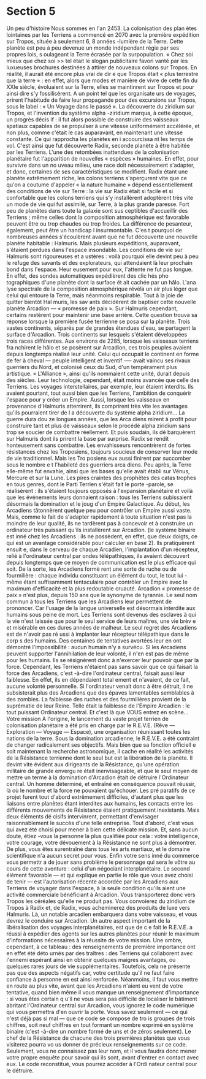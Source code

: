 # Section 5

Un peu d'histoire
Nous sommes en l'an 2453. La colonisation des plan ètes
lointaines par les Terriens a commencé en 2070 avec la première
expédition sur Tropos, située à seulement 6, 8 années -lumière de
la Terre. Cette planète est peu à peu devenue un monde
indépendant régie par ses propres lois, s oulageant la Terre
écrasée par la surpopulation. « Chez soi mieux que chez soi >>
tel était le slogan publicitaire favori vanté par les luxueuses
brochures destinées à attirer de nouveaux colons sur Tropos. En
réalité, il aurait été encore plus vrai de dir e que Tropos était «
plus terrestre que la terre » : en effet, alors que modes et manière
de vivre de cette fin du  XXIe siècle, évoluaient sur la Terre, elles
se maintinrent sur Tropos et pour ainsi dire s'y fossilisèrent. A
un point tel que les organisate urs de voyages, prirent l'habitude
de faire leur propagande pour des excursions sur Tropos, sous le
label : « Un Voyage dans le passé ».
La découverte du ziridium sur Tropos, et l'invention du système
alpha -ziridium marqua, à cette époque, un progrès décis if : il fut
alors possible de construire des vaisseaux spatiaux capables de se
propulser à une vitesse uniformément accélérée, et non plus,
comme c'était le cas auparavant, en maintenant une vitesse
constante. Ce qui rapprocha les planètes en i accourcissa nt les
temps de vol. C'est ainsi que fut
découverte Radix, seconde planète à être habitée par les
Terriens. L'une des retombées inattendues de la colonisation
planétaire fut l'apparition de nouvelles « espèces » humaines. En
effet, pour survivre dans un no uveau milieu, une race doit
nécessairement s'adapter, et donc, certaines de ses
caractéristiques se modifient. Radix étant une planète
extrêmement riche, les colons terriens s'aperçurent vite que ce
qu'on a coutume d'appeler « la nature humaine » dépend
essentiellement des conditions de vie sur Terre : la vie sur Radix
était si facile et si confortable que les colons terriens qui s'y
installèrent adoptèrent très vite un mode de vie qui fut assimilé,
sur Terre, à la plus grande paresse.
Fort peu de planètes dans toute la galaxie sont sus ceptibles
d'accueillir des Terriens ; même celles dont la composition
atmosphérique est favorable peuvent être ou trop chaudes ou
trop froides. La différence de pesanteur, également, peut être un
handicap I insurmontable. C'es t pourquoi de nombreuses années
s'écoulèrent avant que ne fut découverte une nouvelle planète
habitable : Halmuris. Mais plusieurs expéditions, auparavant,
s'étaient perdues dans l'espace insondable. Les conditions de vie
sur Halmuris sont rigoureuses et a ustères : voilà pourquoi elle
devint peu à peu le refuge des savants et des explorateurs, qui
attendaient là leur prochain bond dans l'espace. Heur eusement
pour eux, l'attente ne  fut pas longue. En effet, des sondes
automatiques expédièrent des clic hés pho tographiques d'une
planète dont la surface ét ait cachée par un hâlo. L'ana lyse
spectrale de la composition atmosphérique révéla un air plus
léger que celui qui entoure la Terre, mais néanmoins respirable.
Tout à la joie de quitter bientôt Hal muris, les sav ants décidèrent
de baptiser cette nouvelle planète Arcadion — « promesse de
paix ». Sur Halmuris cependant, certains restèrent pour
maintenir une base arrière. Cette question trouva sa réponse
lorsque la première fusée terrienne se posa sur la planète.
Trois vastes continents, séparés par de grandes étendues d'eau,
se partagent la surface d'Arcadion. Trois continents sur lesquels
s'étaient développées trois races différentes. Aux environs de
2285, lorsque les vaisseaux terriens fra nchirent le hâlo et se
posèrent sur Arcadion, ces trois peuples avaient depuis
longtemps réalisé leur unité. Celui qui occupait le continent en
forme de fer à cheval — peuple intelligent et inventif -— avait
vaincu ses rivaux guerriers du Nord, et colonisé ceux du Sud,
d'un tempérament plus artistique. « L'Alliance », ainsi qu'ils
nommaient cette unité, durait depuis des siècles. Leur
technologie, cependant, était moins avancée que celle des
Terriens. Les voyages interstellaires, par exemple, leur étaient
interdits. Ils avaient pourtant, tout aussi bien que les Terriens,
l'ambition de conquérir l'espace pour y créer un Empire. Aussi,
lorsque les vaisseaux en provenance d'Halmuris atterrirent, ils
comprirent très vite les avantages qu'ils pourraient tirer de l a
découverte du système alpha ziridium...
La guerre dura dou ze longues années, que les Arca diens mirent à
profit pour construire tant et plus de vaisseaux selon le procédé
alpha ziridium sans trop se soucier de combattre réellement. Et
puis soudain, ils dé barquèrent sur Halmuris dont ils prirent la
base par surprise. Radix se rendit honteusement sans combattre.
Les envahisseurs rencontrèrent de fortes résistances chez les
Troposiens, toujours soucieux de conserver leur mode de vie
traditionnel.
Mais les Tro posiens eux aussi finirent par succomber sous le
nombre e t l'habileté des guerriers arca diens. Peu après, la Terre
elle-même fut envahie, ainsi que les bases qu'elle avait établi sur
Vénus, Mercure et sur la Lune. Les pires craintes des prophètes
des catas trophes en tous genres, dont le Parti Terrien s'était fait
le porte -parole, se réalisèrent : ils s'étaient toujours opposés à
l'expansion planétaire et voilà que les événements leurs
donnaient raison : tous les Terriens subissaient désormais la
domination et le joug d'un Empire Galactique.
Au début, les Arcadiens tâtonnèrent quelque peu pour contrôler
un Empire aussi vaste. Mais, comme le fait de s'adapter
rapidement à toute situation n'est pas la moindre de leur qualité,
ils ne tardèrent pas à concevoir et  à construire un ordinateur très
puissant qu'ils installèrent sur Arcadion. (le système binaire est
inné chez les Arcadiens : ils ne possèdent, en effet, que deux
doigts, ce qui est un avantage considérable pour calculer en base
2). Ils pratiquèrent ensuit e, dans le cerveau de chaque Arcadien,
l'implantation d'un récepteur, relié à l'ordinateur central par
ondes télépathiques, ils avaient découvert depuis longtemps que
ce moyen de communication est le plus efficace qui soit. De la
sorte, les Arcadiens formè rent une sorte de ruche ou de
fourmilière : chaque individu constituant un élément du tout, le
tout lui -même étant suffisamment tentaculaire pour contrôler un
Empire avec le maximum d'efficacité et la plus redoutable
cruauté.
Arcadion « promesse de paix » n'est plus, depuis 150 ans que le
synonyme de tyrannie. Le seul nom commun à tous les Terriens
que les Arcadiens leur permettent de prononcer. Car l'usage de la
langue universelle est désormais interdite aux humains sous
peine de mort.
Les Terriens sont devenus des esclaves à qui la vie n'est laissée
que pour le seul service de leurs maîtres, une vie brèv e et
misérable en ces dures années de malheur. Le seul regret des
Arcadiens est de n'avoir pas ré ussi à implanter leur récepteur
télépathique dans le corp s des humains. Des centaines de
tentatives avortées leur en ont démontré l'impossibilité : aucun
humain n'y a survécu. Si les Arcadiens peuvent supporter
l'annihilation de leur volonté, il n'en est pas de même pour les
humains. Ils  se résignèrent donc à n'exercer leur pouvoir que par
la force.
Cependant, les Terriens n'étaient pas sans savoir que ce qui
faisait la force des Arcadiens, c'est -à-dire l'ordinateur central,
faisait aussi leur faiblesse. En effet, ils en dépendaient total ement
et n'avaient, de ce fait, aucune volonté personnelle. Si
l'ordinateur venait donc à être détruit, il ne subsisterait plus des
Arcadiens que des épaves lamentables semblables à des zombies.
La faiblesse des ruches et des fourmilières provient de la
suprématie de leur Reine. Telle était la faiblesse de l'Empire
Arcadien : le tout puissant Ordinateur central. Et c'est là que
VOUS entrez en scène...
Votre mission
A l'origine, le lancement du vaste projet terrien de colonisation
planétaire a été pris en charge par le R.E.V.E. (Rêve —
Exploration — Voyage — Espace), une organisation réunissant
toutes les nations de la terre. Sous la domination arcadienne, le
R.E.V.E. a été contraint de changer radicalement ses objectifs.
Mais bien que sa fonction officiell e soit maintenant la recherche
astronomique, il cache en réalité les activités de la Résistance
terrienne dont le seul but est la libération de la planète. Il devint
vite évident aux dirigeants de la Résistance, qu'une opération
militaire de grande envergu re était inenvisageable, et que le seul
moyen de mettre un terme à la domination d'Arcadion était de
détruire l'Ordinateur central. Un homme déterminé, et entraîné
en conséquence pouvait réussir, là où le nombre et la force ne
pouvaient qu'échouer. Les pré paratifs de ce projet furent tout
d'abord extrêmement difficiles, d'autant plus que les liaisons
entre planètes étant interdites aux humains, les contacts entre les
différents mouvements de Résistance étaient pratiquement
inexistants. Mais deux éléments dé cisifs intervinrent, permettant
d'envisager raisonnablement le succès d'une telle entreprise.
Tout d'abord, c'est vous qui avez été choisi pour mener à bien
cette délicate mission. Et, sans aucun doute, étiez -vous la
personne la plus qualifiée pour cela : votre intelligence, votre
courage, votre dévouement à la Résistance ne sont plus à
démontrer. De plus, vous êtes surentraîné dans tous les arts
martiaux, et le domaine scientifique n'a aucun secret pour vous.
Enfin votre sens inné du commerce vous permettr a de jouer sans
problème le personnage qui sera le vôtre au cours de cette
aventure : celui d'un négociant interplanétaire. Le second
élément favorable — et qui explique en partie le rôle que vous
avez choisi de tenir — est l'autorisation récente accordée par les
Arcadiens aux Terriens de voyager dans l'espace, à la seule
condition qu'ils aient une activité commerciale bénéficiant à
Arcadion. Vous transporterez donc vers Tropos les céréales
qu'elle ne produit pas. Vous convoierez du ziridium de Tropos à
Radix et, de Radix, vous acheminerez des produits de luxe vers
Halmuris. Là, un notable arcadien embarquera dans votre
vaisseau, et vous devrez le conduire sur Arcadion.
Un autre aspect important de la libéralisation des voyages
interplanétaires, est que de c e fait le R.E.V.E. a réussi à expédier
des agents sur les autres planètes pour réunir le maximum
d'informations nécessaires à la réussite de votre mission. Une
ombre, cependant, à ce tableau : des renseignements de première
importance ont en effet été déto urnés par des traîtres : des
Terriens qui collaborent avec l'ennemi espérant ainsi en obtenir
quelques maigres avantages, ou quelques rares jours de vie
supplémentaires. Toutefois, cela ne présente pas que des aspects
négatifs car, votre certitude qu'il ne  faut faire confiance à
personne en est ainsi renforcée. Néanmoins, il faut vous mettre
en route au plus vite, avant que les Arcadiens n'aient eu vent de
votre tentative, quand bien même il vous manque un
renseignement d'importance : si vous êtes certain q u'il ne vous
sera pas difficile de localiser le bâtiment abritant l'Ordinateur
central sur Arcadion, vous ignorez le code numérique qui vous
permettra d'en ouvrir la porte. Vous savez seulement — ce qui
n'est déjà pas si mal — que ce code se compose de tro is groupes
de trois chiffres, soit neuf chiffres en tout formant un nombre
exprimé en système binaire (c'est -à-dire un nombre formé de uns
et de zéros seulement). Le chef de la Résistance de chacune des
trois premières planètes que vous visiterez pourra vo us donner
de précieux renseignements sur ce code. Seulement, vous ne
connaissez pas leur nom, et il vous faudra donc mener votre
propre enquête pour savoir qui ils sont, avant d'entrer en contact
avec eux. Le code reconstitué, vous pourrez accéder à
l'Ordi nateur central pour le détruire.